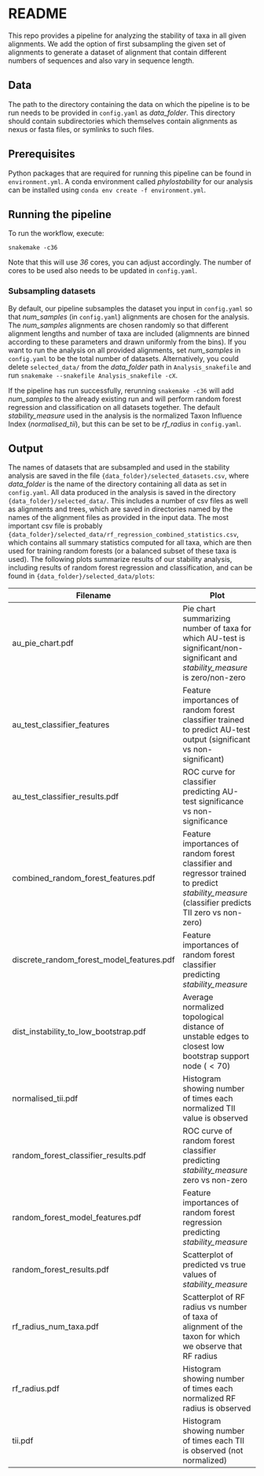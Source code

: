 # README

<!-- TODO: Add link to paper -->
This repo provides a pipeline for analyzing the stability of taxa in all given alignments.
We add the option of first subsampling the given set of alignments to generate a dataset of alignment that contain different numbers of sequences and also vary in sequence length.


## Data

The path to the directory containing the data on which the pipeline is to be run needs to be provided in `config.yaml` as *data_folder*.
This directory should contain subdirectories which themselves contain alignments as nexus or fasta files, or symlinks to such files.


## Prerequisites

Python packages that are required for running this pipeline can be found in `environment.yml`.
A conda environment called *phylostability* for our analysis can be installed using `conda env create -f environment.yml`.


## Running the pipeline

To run the workflow, execute:

`snakemake -c36`

Note that this will use *36* cores, you can adjust accordingly.
The number of cores to be used also needs to be updated in `config.yaml`.


### Subsampling datasets

By default, our pipeline subsamples the dataset you input in `config.yaml` so that *num_samples* (in `config.yaml`) alignments are chosen for the analysis.
The *num_samples* alignments are chosen randomly so that different alignment lengths and number of taxa are included (aligmnents are binned according to these parameters and drawn uniformly from the bins).
If you want to run the analysis on all provided alignments, set *num_samples* in `config.yaml` to be the total number of datasets.
Alternatively, you could delete `selected_data/` from the *data_folder* path in `Analysis_snakefile` and run `snakemake --snakefile Analysis_snakefile -cX`.


If the pipeline has run successfully, rerunning `snakemake -c36` will add *num_samples* to the already existing run and will perform random forest regression and classification on all datasets together.
The default *stability_measure* used in the analysis is the normalized Taxon Influence Index (*normalised_tii*), but this can be set to be *rf_radius* in `config.yaml`.


## Output

The names of datasets that are subsampled and used in the stability analysis are saved in the file `{data_folder}/selected_datasets.csv`, where *data_folder* is the name of the directory containing all data as set in `config.yaml`.
All data produced in the analysis is saved in the directory `{data_folder}/selected_data/`.
This includes a number of csv files as well as alignments and trees, which are saved in directories named by the names of the alignment files as provided in the input data.
The most important csv file is probably `{data_folder}/selected_data/rf_regression_combined_statistics.csv`, which contains all summary statistics computed for all taxa, which are then used for training random forests (or a balanced subset of these taxa is used).
The following plots summarize results of our stability analysis, including results of random forest regression and classification, and can be found in `{data_folder}/selected_data/plots`:

| Filename         | Plot     |
|--------------|-----------|
| au_pie_chart.pdf | Pie chart summarizing number of taxa for which AU-test is significant/non-significant and *stability_measure* is zero/non-zero      |
| au_test_classifier_features      | Feature importances of random forest classifier trained to predict AU-test output (significant vs non-significant)  |
| au_test_classifier_results.pdf | ROC curve for classifier predicting AU-test significance vs non-significance |
| combined_random_forest_features.pdf | Feature importances of random forest classifier and regressor trained to predict *stability_measure* (classifier predicts TII zero vs non-zero) |
| discrete_random_forest_model_features.pdf | Feature importances of random forest classifier predicting *stability_measure* |
| dist_instability_to_low_bootstrap.pdf | Average normalized topological distance of unstable edges to closest low bootstrap support node ($<70$) |
| normalised_tii.pdf | Histogram showing number of times each normalized TII value is observed |
| random_forest_classifier_results.pdf | ROC curve of random forest classifier predicting *stability_measure* zero vs non-zero |
| random_forest_model_features.pdf | Feature importances of random forest regression predicting *stability_measure* |
| random_forest_results.pdf | Scatterplot of predicted vs true values of *stability_measure* |
| rf_radius_num_taxa.pdf | Scatterplot of RF radius vs number of taxa of alignment of the taxon for which we observe that RF radius |
| rf_radius.pdf | Histogram showing number of times each normalized RF radius is observed |
| tii.pdf | Histogram showing number of times each TII is observed (not normalized) |